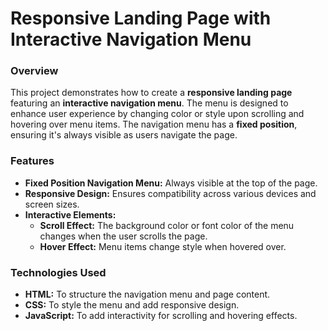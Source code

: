# **Responsive Landing Page with Interactive Navigation Menu**

### **Overview**
This project demonstrates how to create a **responsive landing page** featuring an **interactive navigation menu**. The menu is designed to enhance user experience by changing color or style upon scrolling and hovering over menu items. The navigation menu has a **fixed position**, ensuring it's always visible as users navigate the page.

### **Features**
- **Fixed Position Navigation Menu:** Always visible at the top of the page.
- **Responsive Design:** Ensures compatibility across various devices and screen sizes.
- **Interactive Elements:** 
  - **Scroll Effect:** The background color or font color of the menu changes when the user scrolls the page.
  - **Hover Effect:** Menu items change style when hovered over.

### **Technologies Used**
- **HTML:** To structure the navigation menu and page content.
- **CSS:** To style the menu and add responsive design.
- **JavaScript:** To add interactivity for scrolling and hovering effects.
